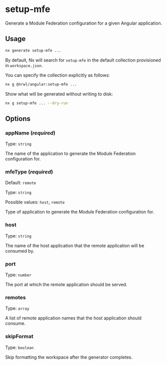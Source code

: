 # setup-mfe

Generate a Module Federation configuration for a given Angular application.

## Usage

```bash
nx generate setup-mfe ...
```

By default, Nx will search for `setup-mfe` in the default collection provisioned in `workspace.json`.

You can specify the collection explicitly as follows:

```bash
nx g @nrwl/angular:setup-mfe ...
```

Show what will be generated without writing to disk:

```bash
nx g setup-mfe ... --dry-run
```

## Options

### appName (_**required**_)

Type: `string`

The name of the application to generate the Module Federation configuration for.

### mfeType (_**required**_)

Default: `remote`

Type: `string`

Possible values: `host`, `remote`

Type of application to generate the Module Federation configuration for.

### host

Type: `string`

The name of the host application that the remote application will be consumed by.

### port

Type: `number`

The port at which the remote application should be served.

### remotes

Type: `array`

A list of remote application names that the host application should consume.

### skipFormat

Type: `boolean`

Skip formatting the workspace after the generator completes.
